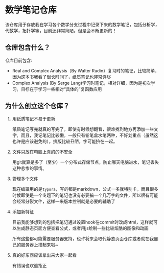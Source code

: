 # 数学笔记仓库

该仓库用于存放我在学习各个数学分支过程中记录下来的数学笔记，包括分析学，代数学，拓扑学等，目前还非常简陋，但是会不断更新的！

## 仓库包含什么？

仓库目前包含:

+ Real and Complex Analysis（By Walter Rudin）复习时的笔记，比较简单，因为这本书我看了很长时间了，纸质笔记也非常详尽
+ Complex Analysis (By Serge Lang)学习时笔记，相对详细，因为是初次学习，目标在于学习一些相对“具体的”复函数应用

## 为什么创立这个仓库？

1. 用纸质笔记不易于更新

   纸质笔记写完就真的写完了，即使有时候想翻看，很难找到地方再添加一些文字，而且，我记笔记比较懒，一般只有铅笔盒水笔两种，不好划重点（虽然这也许是应该避免的），排版比较丑陋，字可能挤在一起。

2. 文件只放在电脑上真的的不安全

   用git就算是多了（至少）一个分布式存储节点，防止哪天电脑进水，笔记丢失这种悲惨的事情。

3. 管理多个文件

   现在编辑用的是`typora`，写的都是markdown，公式一多就特别卡，而且很多时候即使是一个专题下的笔记也没有必要搞一个几万字的文件，所以很有可能会经常分裂文件，这样一来版本控制就是必要的辅助了

4. 添加新特征

   目前我能够想到的包括把笔记通过设置hook在commit时改成html，这样就可以生成静态页面方便查看公式，或者用js绘制一些比较炫酷的图像和动画

   所有这些都可能需要服务器支持，也许将来会取代静态页面仓库或者就在我自己的服务器上搭起来啦~

5. 真的好东西应该拿出来大家一起看

   有错误也欢迎指正